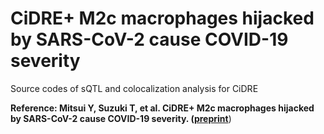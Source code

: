 # CiDRE+ M2c macrophages hijacked by SARS-CoV-2 cause COVID-19 severity
Source codes of sQTL and colocalization analysis for CiDRE

**Reference: Mitsui Y, Suzuki T, et al. CiDRE+ M2c macrophages hijacked by SARS-CoV-2 cause COVID-19 severity. ([preprint](https://www.biorxiv.org/content/10.1101/2022.09.30.510331v1)**)